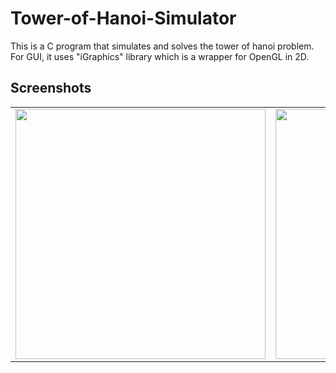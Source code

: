 # Tower-of-Hanoi-Simulator
This is a C program that simulates and solves the tower of hanoi problem. For GUI, it uses "iGraphics" library which is a wrapper for OpenGL in 2D.

## Screenshots
<table>
  <tr>
    <td><img src="https://drive.google.com/uc?id=1nQLOcLvW4DHa1p-ZdF665AzczSp_6ocC" width="400" /></td>
    <td><img src="https://drive.google.com/uc?id=1wt4lXAfM-O3ujxULlxUMZsSWtrAn-QvB" width="400" /></td>
  </tr>
</table>
